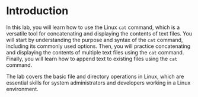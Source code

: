 # Introduction

In this lab, you will learn how to use the Linux `cat` command, which is a versatile tool for concatenating and displaying the contents of text files. You will start by understanding the purpose and syntax of the `cat` command, including its commonly used options. Then, you will practice concatenating and displaying the contents of multiple text files using the `cat` command. Finally, you will learn how to append text to existing files using the `cat` command.

The lab covers the basic file and directory operations in Linux, which are essential skills for system administrators and developers working in a Linux environment.
